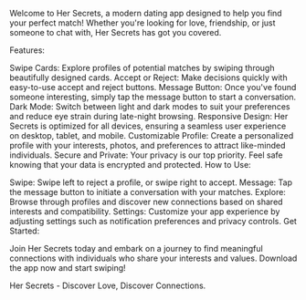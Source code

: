 Welcome to Her Secrets, a modern dating app designed to help you find your perfect match! Whether you're looking for love, friendship, or just someone to chat with, Her Secrets has got you covered.

Features:

Swipe Cards: Explore profiles of potential matches by swiping through beautifully designed cards.
Accept or Reject: Make decisions quickly with easy-to-use accept and reject buttons.
Message Button: Once you've found someone interesting, simply tap the message button to start a conversation.
Dark Mode: Switch between light and dark modes to suit your preferences and reduce eye strain during late-night browsing.
Responsive Design: Her Secrets is optimized for all devices, ensuring a seamless user experience on desktop, tablet, and mobile.
Customizable Profile: Create a personalized profile with your interests, photos, and preferences to attract like-minded individuals.
Secure and Private: Your privacy is our top priority. Feel safe knowing that your data is encrypted and protected.
How to Use:

Swipe: Swipe left to reject a profile, or swipe right to accept.
Message: Tap the message button to initiate a conversation with your matches.
Explore: Browse through profiles and discover new connections based on shared interests and compatibility.
Settings: Customize your app experience by adjusting settings such as notification preferences and privacy controls.
Get Started:

Join Her Secrets today and embark on a journey to find meaningful connections with individuals who share your interests and values. Download the app now and start swiping!

Her Secrets - Discover Love, Discover Connections.






